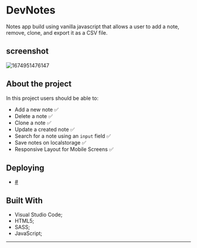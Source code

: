# DevNotes

Notes app build using vanilla javascript that allows a user to add a note,
remove, clone, and export it as a CSV file.

## screenshot

![1674951476147](https://user-images.githubusercontent.com/70277574/215297113-a8169ceb-1bed-448b-8956-af74e58120a1.png)

## About the project

In this project users should be able to:

- Add a new note ✅
- Delete a note ✅
- Clone a note ✅
- Update a created note ✅
- Search for a note using an `input` field ✅
- Save notes on localstorage ✅
- Responsive Layout for Mobile Screens ✅

## Deploying

- [#](#)

## Built With

- Visual Studio Code;
- HTML5;
- SASS;
- JavaScript;

---

